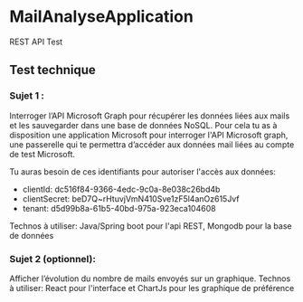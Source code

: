 # MailAnalyseApplication
REST API Test

## Test technique 

### Sujet 1 : 

Interroger l’API Microsoft Graph pour récupérer les données liées aux mails et les 
sauvegarder dans une base de données NoSQL. 
Pour cela tu as à disposition une application Microsoft pour interroger l'API Microsoft graph, 
une passerelle qui te permettra d’accéder aux données mail liées au compte de test 
Microsoft. 

Tu auras besoin de ces identifiants pour autoriser l'accès aux données: 

* clientId: dc516f84-9366-4edc-9c0a-8e038c26bd4b 
* clientSecret: beD7Q~rHtuvjVmN410Sve1zF5l4anOz615Jvf 
* tenant: d5d99b8a-61b5-40bd-975a-923eca104608 

Technos à utiliser: Java/Spring boot pour l'api REST, Mongodb pour la base de données 

### Sujet 2 (optionnel): 

Afficher l’évolution du nombre de mails envoyés sur un graphique. 
Technos à utiliser: React pour l'interface et ChartJs pour les graphique de préférence
